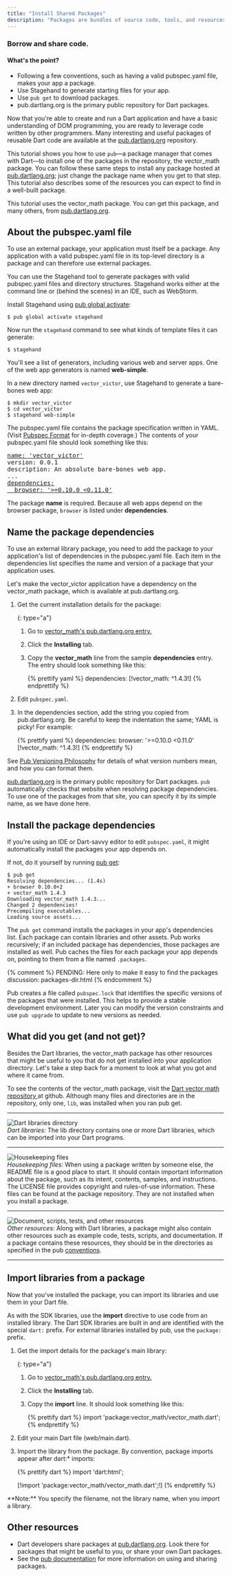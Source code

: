 ```yaml
---
title: "Install Shared Packages"
description: "Packages are bundles of source code, tools, and resources that help you to organize and share code"
---
```


### Borrow and share code.

<div class="panel" markdown="1">

#### <a id="whats-the-point" class="anchor" href="#whats-the-point" aria-hidden="true"><span class="octicon octicon-link"></span></a>What's the point?

* Following a few conventions, such as having a valid pubspec.yaml file,
  makes your app a package.
* Use Stagehand to generate starting files for your app.
* Use `pub get` to download packages.
* pub.dartlang.org is the primary public repository for Dart packages.

</div>

Now that you're able to create and run a Dart application
and have a basic understanding of DOM programming,
you are ready to leverage code written by other programmers.
Many interesting and useful packages of reusable Dart code
are available at the
<a href="https://pub.dartlang.org/">pub.dartlang.org</a>
repository.

This tutorial shows you how to use `pub`&mdash;a package manager
that comes with Dart&mdash;to
install one of the packages in the repository,
the vector_math package.
You can follow these same steps to install any package hosted at
<a href="https://pub.dartlang.org/">pub.dartlang.org</a>;
just change the package name when you get to that step.
This tutorial also describes some of the resources you can expect to find
in a well-built package.

This tutorial uses the vector_math package. You can get this package,
and many others, from [pub.dartlang.org](https://pub.dartlang.org/).

## About the pubspec.yaml file

To use an external package,
your application must itself be a package.
Any application with a valid pubspec.yaml file in its top-level directory
is a package and can therefore use external packages.

You can use the Stagehand tool to generate packages
with valid pubspec.yaml files and directory structures.
Stagehand works either at the command line or (behind the scenes) in an IDE,
such as WebStorm.

Install Stagehand using [pub global activate](/tools/pub/cmd/pub-global):

```terminal
$ pub global activate stagehand
```

Now run the `stagehand` command to see what kinds of template files
it can generate:

```terminal
$ stagehand
```

You'll see a list of generators, including various web and server apps.
One of the web app generators is named **web-simple**.

In a new directory named `vector_victor`,
use Stagehand to generate a bare-bones web app:

```terminal
$ mkdir vector_victor
$ cd vector_victor
$ stagehand web-simple
```

The pubspec.yaml file contains the package specification written in YAML.
(Visit <a href="/tools/pub/pubspec">Pubspec Format</a>
for in-depth coverage.)
The contents of your pubspec.yaml file should look something like this:

<pre class="prettyprint lang-yaml allow-scroll">
<a href="#" class="dart-popover" data-toggle="popover" data-html="true" data-trigger="hover focus" data-content="Package name (required)">name: 'vector_victor'</a>
version: 0.0.1
description: An absolute bare-bones web app.
...
<a href="#" class="dart-popover" data-toggle="popover" data-html="true" data-trigger="hover focus" data-content="List of required packages">dependencies:
  browser: '>=0.10.0 &lt;0.11.0'</a>
</pre>

The package **name** is required.
Because all web apps depend on the browser package,
`browser` is listed under **dependencies**.


## Name the package dependencies

To use an external library package,
you need to add the package to your
application's list of dependencies
in the pubspec.yaml file.
Each item in the dependencies list
specifies the name and version
of a package that your application uses.

Let's make the vector_victor application have a dependency
on the vector_math package,
which is available at pub.dartlang.org.

1. Get the current installation details for the package:

   {: type="a"}
   1. Go to [vector_math's pub.dartlang.org entry.](https://pub.dartlang.org/packages/vector_math)
   2. Click the **Installing** tab.
   3. Copy the **vector_math** line from the sample **dependencies** entry.
      The entry should look something like this:

      {% prettify yaml %}
      dependencies:
        [!vector_math: ^1.4.3!]
      {% endprettify %}

2. Edit `pubspec.yaml`.

3. In the dependencies section,
   add the string you copied from pub.dartlang.org.
   Be careful to keep the indentation the same;
   YAML is picky!
   For example:

   {% prettify yaml %}
   dependencies:
     browser: '>=0.10.0 <0.11.0'
     [!vector_math: ^1.4.3!]
   {% endprettify %}

See [Pub Versioning Philosophy](/tools/pub/versioning)
for details of what version numbers mean,
and how you can format them.

<a href="https://pub.dartlang.org/">pub.dartlang.org</a>
is the primary public repository for Dart packages.
`pub` automatically checks that
website when resolving package dependencies.
To use one of the packages from that site,
you can specify it by its simple name,
as we have done here.

## Install the package dependencies

If you're using an IDE or Dart-savvy editor to edit `pubspec.yaml`,
it might automatically install the packages your app depends on.

If not, do it yourself by running
[pub get](/tools/pub/cmd/pub-get):

```terminal
$ pub get
Resolving dependencies... (1.4s)
+ browser 0.10.0+2
+ vector_math 1.4.3
Downloading vector_math 1.4.3...
Changed 2 dependencies!
Precompiling executables...
Loading source assets...
```

The `pub get` command installs the
packages in your app's dependencies list.
Each package can contain libraries and other assets.
Pub works recursively;
if an included package has dependencies, those packages are installed as well.
Pub caches the files for each package your app depends on,
pointing to them from a file named `.packages`.

{% comment %}
PENDING: Here only to make it easy to find the packages discussion: packages-dir.html
{% endcomment %}

Pub creates a file called `pubspec.lock`
that identifies the specific versions of the packages that were installed.
This helps to provide a stable development environment.
Later you can modify the version constraints and use `pub upgrade`
to update to new versions as needed.

## What did you get (and not get)?

Besides the Dart libraries,
the vector_math package has other resources that might be useful to you
that do not get installed into your application directory.
Let's take a step back for a moment to look at what
you got and where it came from.

To see the contents of the vector_math package,
visit the
<a href="https://github.com/johnmccutchan/vector_math" target="_blank">
Dart vector math repository
</a>
at github.
Although many files and directories are in the repository,
only one, `lib`, was installed when you ran pub get.

<div>
  <hr>
  <div class="row">
    <div class="col-md-3">
    <img class="scale-img-max" src="/tutorials/images/libraries-folder.png"
         alt="Dart libraries directory"/>
    </div>
    <div class="col-md-7">
      <em>Dart libraries:</em>
      The lib directory contains one or more Dart libraries,
      which can be imported into your Dart programs.
    </div>
  </div>
  <hr>
  <div class="row">
    <div class="col-md-3">
    <img class="scale-img-max" src="/tutorials/images/housekeeping-files.png"
         alt="Housekeeping files"/>
    </div>
    <div class="col-md-7">
      <em>Housekeeping files:</em>
      When using a package written by someone else,
      the README file is a good place to start.
      It should contain important information about the package,
      such as its intent, contents, samples, and instructions.
      The LICENSE file provides copyright and rules-of-use information.
      These files can be found at the package repository.
      They are not installed when you install a package.
    </div>
  </div>
  <hr>
  <div class="row">
    <div class="col-md-3">
    <img class="scale-img-max" src="/tutorials/images/other-folders.png"
         alt="Document, scripts, tests, and other resources"/>
    </div>
    <div class="col-md-7">
      <em>Other resources:</em>
      Along with Dart libraries,
      a package might also contain other resources
      such as example code, tests, scripts, and documentation.
      If a package contains these resources,
      they should be in the directories as specified in the pub
<a href="/tools/pub/package-layout">conventions</a>.
    </div>
  </div>
  <hr>
</div>

## Import libraries from a package

Now that you've installed the package,
you can import its libraries and use them in your Dart file.

As with the SDK libraries,
use the **import** directive to use code from an installed library.
The Dart SDK libraries are built in and
are identified with the special `dart:` prefix.
For external libraries installed by pub,
use the `package:` prefix.

1. Get the import details for the package's main library:

   {: type="a"}
   1. Go to [vector_math's pub.dartlang.org entry.](https://pub.dartlang.org/packages/vector_math)
   2. Click the **Installing** tab.
   3. Copy the **import** line. It should look something like this:

      {% prettify dart %}
      import 'package:vector_math/vector_math.dart';
      {% endprettify %}

2. Edit your main Dart file (web/main.dart).

3. Import the library from the package.
   By convention, package imports appear after dart:* imports:

   {% prettify dart %}
   import 'dart:html';

   [!import 'package:vector_math/vector_math.dart';!]
   {% endprettify %}

<aside class="alert alert-info" markdown="1">
  **Note:** You specify the filename, not the library name,
  when you import a library.
</aside>


## Other resources

* Dart developers share packages at
  [pub.dartlang.org](https://pub.dartlang.org/).
  Look there for packages that might be useful to you,
  or share your own Dart packages.
* See the [pub documentation](/tools/pub)
  for more information on using and sharing packages.

